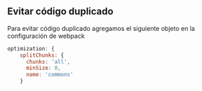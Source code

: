 ## Evitar código duplicado

Para evitar código duplicado agregamos el siguiente objeto en la configuración de webpack

```js
optimization: {
    splitChunks: {
      chunks: 'all',
      minSize: 0,
      name: 'commons'
    }
```